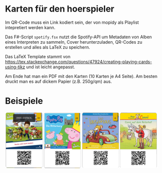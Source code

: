 # Karten für den hoerspieler

Im QR-Code muss ein Link kodiert sein, der von mopidy als Playlist intepretiert werden kann.

Das F#-Script `spotify.fsx` nutzt die Spotify-API um Metadaten von Alben eines Interpreten zu sammeln, Cover herunterzuladen, QR-Codes zu erstellen und alles als LaTeX zu speichern. 

Das LaTeX Template stammt von https://tex.stackexchange.com/questions/47924/creating-playing-cards-using-tikz und ist leicht angepasst. 

Am Ende hat man ein PDF mit den Karten (10 Karten je A4 Seite). Am besten druckt man es auf dickem Papier (z.B. 250g/qm) aus.

# Beispiele

![Beispiel](cards.png)
